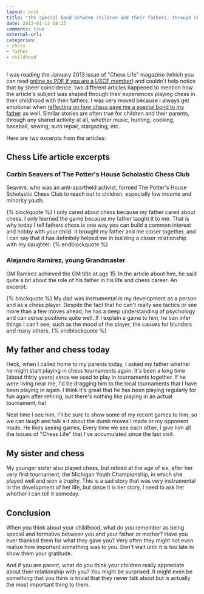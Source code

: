 ```yaml
---
layout: post
title: "The special bond between children and their fathers, through chess"
date: 2013-01-13 18:25
comments: true
external-url: 
categories: 
- chess
- father
- childhood
---
```

I was reading the January 2013 issue of "Chess Life" magazine (which you can read [online as PDF if you are a USCF member](http://www.uschess.org/content/view/12035/365/)) and couldn't help notice that by sheer coincidence, two different articles happened to mention how the article's subject was shaped through their experiences playing chess in their childhood with their fathers. I was very moved because I always get emotional when [reflecting on how chess gave me a special bond to my father](/blog/2012/06/03/why-i-am-grateful-that-my-father-never-let-me-win-a-chess-game-against-him/) as well. Similar stories are often true for children and their parents, through any shared activity at all, whether music, hunting, cooking, baseball, sewing, auto repair, stargazing, etc.

Here are two excerpts from the articles:

<!--more-->

## Chess Life article excerpts

### Corbin Seavers of The Potter's House Scholastic Chess Club

Seavers, who was an anti-apartheid activist, formed The Potter's House Scholastic Chess Club to reach out to children, especially low income and minority youth.

{% blockquote %}
I only cared about chess because my father cared about chess. I only learned the game because my father taught it to me. That is why today I tell fathers chess is one way you can build a common interest and hobby with your child. It brought my father and me closer together, and I can say that it has definitely helped me in building a closer relationship with my daughter.
{% endblockquote %}

### Alejandro Ramirez, young Grandmaster

GM Ramirez achieved the GM title at age 15. In the article about him, he said quite a bit about the role of his father in his life and chess career. An excerpt:

{% blockquote %}
My dad was instrumental in my development as a person and as a chess player. Despite the fact that he can't really see tactics or see more than a few moves ahead, he has a deep understanding of psychology and can sense positions quite well. If I explain a game to him, he can infer things I can't see, such as the mood of the player, the causes for blunders and many others.
{% endblockquote %}

## My father and chess today

Heck, when I called home to my parents today, I asked my father whether he might start playing in chess tournaments again. It's been a long time (about thirty years) since we used to play in tournaments together. If he were living near me, I'd be dragging him to the local tournaments that I have been playing in again. I think it's great that he has been playing regularly for fun again after retiring, but there's nothing like playing in an actual tournament, ha!

Next time I see him, I'll be sure to show some of my recent games to him, so we can laugh and talk s-t about the dumb moves I made or my opponent made. He likes seeing games. Every time we see each other, I give him all the issues of "Chess Life" that I've accumulated since the last visit.

## My sister and chess

My younger sister also played chess, but retired at the age of six, after her very first tournament, the Michigan Youth Championship, in which she played well and won a trophy. This is a sad story that was very instrumental in the development of her life, but since it is her story, I need to ask her whether I can tell it someday.

## Conclusion

When you think about your childhood, what do you remember as being special and formative between you and your father or mother? Have you ever thanked them for what they gave you? Very often they might not even realize how important something was to you. Don't wait until it is too late to show them your gratitude.

And if you are parent, what do you think your children really appreciate about their relationship with you? You might be surprised. It might even be something that you think is trivial that they never talk about but is actually the most important thing to them.
